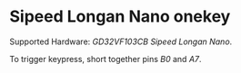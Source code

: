 # Sipeed Longan Nano onekey

Supported Hardware: *GD32VF103CB Sipeed Longan Nano*.

To trigger keypress, short together pins *B0* and *A7*.
